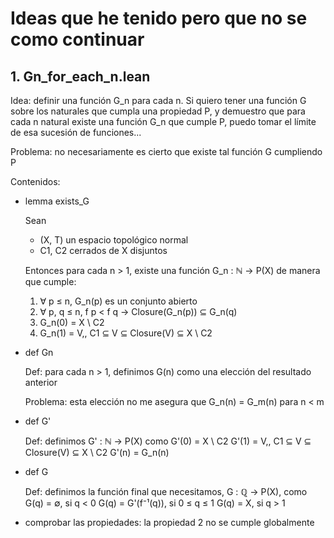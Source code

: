 

# Ideas que he tenido pero que no se como continuar

## 1. Gn_for_each_n.lean

Idea: definir una función G_n para cada n. Si quiero tener una función G sobre los naturales que cumpla una propiedad P, y demuestro que para cada n natural existe una función G_n que cumple P, puedo tomar el límite de esa sucesión de funciones...

Problema: no necesariamente es cierto que existe tal función G cumpliendo P

Contenidos:

* lemma exists_G

    Sean
    - (X, T) un espacio topológico normal
    - C1, C2 cerrados de X disjuntos

    Entonces para cada n > 1, existe una función G_n : ℕ → P(X) de manera que cumple:
    1. ∀ p ≤ n, G_n(p) es un conjunto abierto
    2. ∀ p, q ≤ n, f p < f q → Closure(G_n(p)) ⊆ G_n(q)
    2. G_n(0) = X \ C2
    3. G_n(1) = V,, C1 ⊆ V ⊆ Closure(V) ⊆ X \ C2

* def Gn

    Def: para cada n > 1, definimos G(n) como una elección del resultado anterior
    
    Problema: esta elección no me asegura que G_n(n) = G_m(n) para n < m

* def G'

    Def: definimos G' : ℕ → P(X) como
    G'(0) = X \ C2
    G'(1) = V,, C1 ⊆ V ⊆ Closure(V) ⊆ X \ C2
    G'(n) = G_n(n)

* def G

    Def: definimos la función final que necesitamos, G : ℚ → P(X), como
    G(q) = ∅, si q < 0
    G(q) = G'(f⁻¹(q)), si 0 ≤ q ≤ 1
    G(q) = X, si q > 1

* comprobar las propiedades: la propiedad 2 no se cumple globalmente

